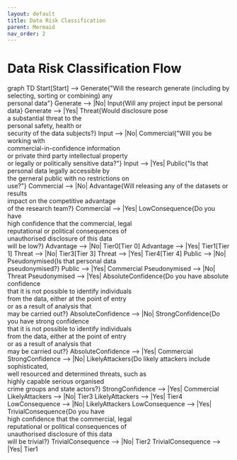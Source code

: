 ```yaml
---
layout: default
title: Data Risk Classification
parent: Mermaid
nav_order: 2
---
```


<head>
  <script src="https://cdn.jsdelivr.net/npm/mermaid/dist/mermaid.min.js">
  <script>mermaid.initialize({startOnLoad:true});</script>
</head>

# Data Risk Classification Flow

<div class="mermaid">
graph TD
  Start[Start] --> Generate{"Will the research generate (including by <br/> selecting, sorting or combining) any <br/> personal data"}
  Generate --> |No| Input{Will any project input be personal data}
  Generate --> |Yes| Threat{Would disclosure pose <br/> a substantial threat to the <br/> personal safety, health or <br/> security of the data subjects?}
  Input --> |No| Commercial{"Will you be working with <br/> commercial-in-confidence information <br/> or private third party intellectual property <br/> or legally or politically sensitive data?"}
  Input --> |Yes| Public{"Is that personal data legally accessible by <br/> the gerneral public with no restrictions on <br/> use?"}
  Commercial --> |No| Advantage{Will releasing any of the datasets or results <br/> impact on the competitive advantage <br/> of the research team?}
  Commercial --> |Yes| LowConsequence{Do you have <br/> high confidence that the commercial, legal <br/> reputational or political consequences of <br/>unauthorised disclosure of this data <br/> will be low?}
  Advantage --> |No| Tier0[Tier 0]
  Advantage --> |Yes| Tier1[Tier 1]
  Threat --> |No| Tier3[Tier 3]
  Threat --> |Yes| Tier4[Tier 4]
  Public --> |No| Pseudonymised{Is that personal data <br/> pseudonymised?}
  Public --> |Yes| Commercial
  Pseudonymised --> |No| Threat
  Pseudonymised --> |Yes| AbsoluteConfidence{Do you have absolute confidence <br/> that it is not possible to identify individuals <br/> from the data, either at the point of entry <br/> or as a result of analysis that <br/> may be carried out?}
  AbsoluteConfidence --> |No| StrongConfidence{Do you have strong confidence <br/> that it is not possible to identify individuals <br/> from the data, either at the point of entry <br/> or as a result of analysis that <br/> may be carried out?}
  AbsoluteConfidence --> |Yes| Commercial
  StrongConfidence --> |No| LikelyAttackers{Do likely attackers include sophisticated, <br/> well resourced and determined threats, such as <br/> highly capable serious organised <br/> crime groups and state actors?}
  StrongConfidence --> |Yes| Commercial
  LikelyAttackers --> |No| Tier3
  LikelyAttackers --> |Yes| Tier4
  LowConsequence --> |No| LikelyAttackers
  LowConsequence --> |Yes| TrivialConsequence{Do you have <br/> high confidence that the commercial, legal <br/> reputational or political consequences of <br/>unauthorised disclosure of this data <br/> will be trivial?}
  TrivialConsequence --> |No| Tier2
  TrivialConsequence --> |Yes| Tier1
</div>